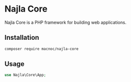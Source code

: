 # Najla Core

Najla Core is a PHP framework for building web applications.

## Installation

```bash
composer require macnoc/najla-core
```

## Usage

```php
use Najla\Core\App;
```